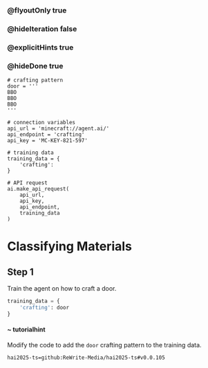### @flyoutOnly true
### @hideIteration false
### @explicitHints true
### @hideDone true

```python-template
# crafting pattern
door = '''
BBO
BBO
BBO
'''
 
# connection variables
api_url = 'minecraft://agent.ai/'
api_endpoint = 'crafting'
api_key = 'MC-KEY-821-597'
 
# training data
training_data = {
    'crafting': 
}
 
# API request
ai.make_api_request(
    api_url,
    api_key,
    api_endpoint,
    training_data
)
```

# Classifying Materials

## Step 1
Train the agent on how to craft a door.

```python
training_data = {
    'crafting': door
}
```
#### ~ tutorialhint 
Modify the code to add the `door` crafting pattern to the training data.



```package
hai2025-ts=github:ReWrite-Media/hai2025-ts#v0.0.105
```
